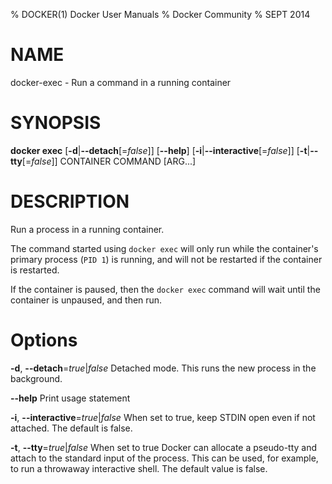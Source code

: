 % DOCKER(1) Docker User Manuals
% Docker Community
% SEPT 2014
# NAME
docker-exec - Run a command in a running container

# SYNOPSIS
**docker exec**
[**-d**|**--detach**[=*false*]]
[**--help**]
[**-i**|**--interactive**[=*false*]]
[**-t**|**--tty**[=*false*]]
 CONTAINER COMMAND [ARG...]

# DESCRIPTION

Run a process in a running container. 

The command started using `docker exec` will only run while the container's primary
process (`PID 1`) is running, and will not be restarted if the container is restarted.

If the container is paused, then the `docker exec` command will wait until the
container is unpaused, and then run.

# Options

**-d**, **--detach**=*true*|*false*
   Detached mode. This runs the new process in the background.

**--help**
  Print usage statement

**-i**, **--interactive**=*true*|*false*
   When set to true, keep STDIN open even if not attached. The default is false.

**-t**, **--tty**=*true*|*false*
   When set to true Docker can allocate a pseudo-tty and attach to the standard
input of the process. This can be used, for example, to run a throwaway
interactive shell. The default value is false.
